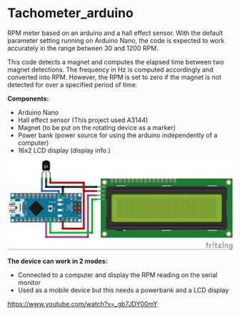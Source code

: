 # Tachometer_arduino

RPM meter based on an arduino and a hall effect sensor. With the default parameter setting running on Arduino Nano, the code is expected to work accurately in the range between 30 and 1200 RPM.

This code detects a magnet and computes the elapsed time between two magnet detections. The frequency in Hz is computed accordingly and converted into RPM. However, the RPM is set to zero if the magnet is not detected for over a specified period of time.

**Components:**
* Arduino Nano
* Hall effect sensor (This project used A3144)
* Magnet (to be put on the rotating device as a marker)
* Power bank (power source for using the arduino independently of a computer)
* 16x2 LCD display (display info.)

![](RPM_sensor_schematic_bb.jpg)

**The device can work in 2 modes:**
* Connected to a computer and display the RPM reading on the serial monitor
* Used as a mobile device but this needs a powerbank and a LCD display

https://www.youtube.com/watch?v=_gb7JDY00mY


